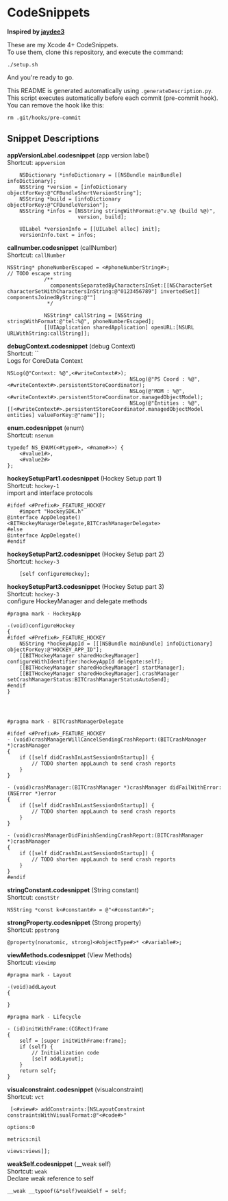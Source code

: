 # CodeSnippets

**Inspired by [jaydee3](https://github.com/jaydee3/CodeSnippets)**

These are my Xcode 4+ CodeSnippets.  
To use them, clone this repository, and execute the command:

    ./setup.sh
And you're ready to go.

This README is generated automatically using `.generateDescription.py`.  
This script executes automatically before each commit (pre-commit hook). You can remove the hook like this:

    rm .git/hooks/pre-commit

## Snippet Descriptions

**appVersionLabel.codesnippet**  (app version label)  
Shortcut: `appversion`  


        NSDictionary *infoDictionary = [[NSBundle mainBundle] infoDictionary];
        NSString *version = [infoDictionary objectForKey:@"CFBundleShortVersionString"];
        NSString *build = [infoDictionary objectForKey:@"CFBundleVersion"];
        NSString *infos = [NSString stringWithFormat:@"v.%@ (build %@)",
                           version, build];
        
        UILabel *versionInfo = [[UILabel alloc] init];
        versionInfo.text = infos;
    

**callnumber.codesnippet**  (callNumber)  
Shortcut: `callNumber`  


    NSString* phoneNumberEscaped = <#phoneNumberString#>;
    // TODO escape string
                /**
                  componentsSeparatedByCharactersInSet:[[NSCharacterSet characterSetWithCharactersInString:@"0123456789"] invertedSet]] componentsJoinedByString:@""]
                 */
                
                NSString* callString = [NSString stringWithFormat:@"tel:%@", phoneNumberEscaped];
                [[UIApplication sharedApplication] openURL:[NSURL URLWithString:callString]];
    

**debugContext.codesnippet**  (debug Context)  
Shortcut: ``  
Logs for CoreData Context

    NSLog(@"Context: %@",<#writeContext#>);
                                            NSLog(@"PS Coord : %@",<#writeContext#>.persistentStoreCoordinator);
                                            NSLog(@"MOM : %@", <#writeContext#>.persistentStoreCoordinator.managedObjectModel);
                                            NSLog(@"Entities : %@",[[<#writeContext#>.persistentStoreCoordinator.managedObjectModel entities] valueForKey:@"name"]);

**enum.codesnippet**  (enum)  
Shortcut: `nsenum`  


    typedef NS_ENUM(<#type#>, <#name#>>) {
        <#value1#>,
        <#value2#>
    };

**hockeySetupPart1.codesnippet**  (Hockey Setup part 1)  
Shortcut: `hockey-1`  
import and interface protocols

    #ifdef <#Prefix#>_FEATURE_HOCKEY
        #import "HockeySDK.h"
    @interface AppDelegate()<BITHockeyManagerDelegate,BITCrashManagerDelegate>
    #else
    @interface AppDelegate()
    #endif

**hockeySetupPart2.codesnippet**  (Hockey Setup part 2)  
Shortcut: `hockey-3`  


        [self configureHockey];

**hockeySetupPart3.codesnippet**  (Hockey Setup part 3)  
Shortcut: `hockey-3`  
configure HockeyManager and delegate methods

    #pragma mark - HockeyApp
    
    -(void)configureHockey
    {
    #ifdef <#Prefix#>_FEATURE_HOCKEY
        NSString *hockeyAppId = [[[NSBundle mainBundle] infoDictionary] objectForKey:@"HOCKEY_APP_ID"];
        [[BITHockeyManager sharedHockeyManager] configureWithIdentifier:hockeyAppId delegate:self];
        [[BITHockeyManager sharedHockeyManager] startManager];
        [[BITHockeyManager sharedHockeyManager].crashManager setCrashManagerStatus:BITCrashManagerStatusAutoSend];
    #endif
    }
    
    
    
    
    #pragma mark - BITCrashManagerDelegate
    
    #ifdef <#Prefix#>_FEATURE_HOCKEY
    - (void)crashManagerWillCancelSendingCrashReport:(BITCrashManager *)crashManager
    {
        if ([self didCrashInLastSessionOnStartup]) {
            // TODO shorten appLaunch to send crash reports
        }
    }
    
    - (void)crashManager:(BITCrashManager *)crashManager didFailWithError:(NSError *)error
    {
        if ([self didCrashInLastSessionOnStartup]) {
            // TODO shorten appLaunch to send crash reports
        }
    }
    
    - (void)crashManagerDidFinishSendingCrashReport:(BITCrashManager *)crashManager
    {
        if ([self didCrashInLastSessionOnStartup]) {
            // TODO shorten appLaunch to send crash reports
        }
    }
    #endif

**stringConstant.codesnippet**  (String constant)  
Shortcut: `constStr`  


    NSString *const k<#constant#> = @"<#constant#>";

**strongProperty.codesnippet**  (Strong property)  
Shortcut: `ppstrong`  


    @property(nonatomic, strong)<#objectType#>* <#variable#>;

**viewMethods.codesnippet**  (View Methods)  
Shortcut: `viewimp`  


    #pragma mark - Layout
    
    -(void)addLayout
    {
    
    }
    
    #pragma mark - Lifecycle
    
    - (id)initWithFrame:(CGRect)frame
    {
        self = [super initWithFrame:frame];
        if (self) {
            // Initialization code
            [self addLayout];
        }
        return self;
    }
    

**visualconstraint.codesnippet**  (visualconstraint)  
Shortcut: `vct`  


     [<#view#> addConstraints:[NSLayoutConstraint constraintsWithVisualFormat:@"<#code#>"
                                                                                 options:0
                                                                                 metrics:nil
                                                                                   views:views]];

**weakSelf.codesnippet**  (__weak self)  
Shortcut: `weak`  
Declare weak reference to self

    __weak __typeof(&*self)weakSelf = self;
    

